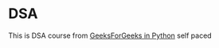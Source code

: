 # DSA

This is DSA course from [GeeksForGeeks in Python](https://practice.geeksforgeeks.org/courses/Data-Structures-With-Python) self paced 

